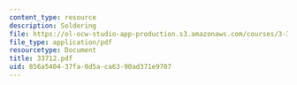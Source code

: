 ```yaml
---
content_type: resource
description: Soldering
file: https://ol-ocw-studio-app-production.s3.amazonaws.com/courses/3-37-welding-and-joining-processes-fall-2002/856a540437fa0d5aca6390ad371e9707_33712.pdf
file_type: application/pdf
resourcetype: Document
title: 33712.pdf
uid: 856a5404-37fa-0d5a-ca63-90ad371e9707
---
```

